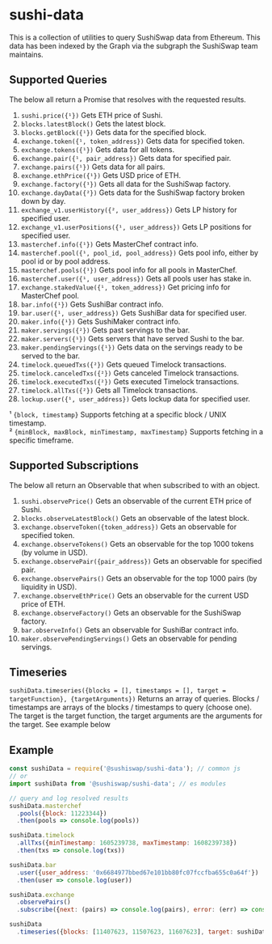 # sushi-data

This is a collection of utilities to query SushiSwap data from Ethereum. This
data has been indexed by the Graph via the subgraph the SushiSwap team maintains.

## Supported Queries

The below all return a Promise that resolves with the requested results.

1. `sushi.price({¹})` Gets ETH price of Sushi.
2. `blocks.latestBlock()` Gets the latest block.
3. `blocks.getBlock({¹})` Gets data for the specified block.
4. `exchange.token({¹, token_address})` Gets data for specified token.
5. `exchange.tokens({¹})` Gets data for all tokens.
6. `exchange.pair({¹, pair_address})` Gets data for specified pair.
7. `exchange.pairs({¹})` Gets data for all pairs.
8. `exchange.ethPrice({¹})` Gets USD price of ETH.
9. `exchange.factory({¹})` Gets all data for the SushiSwap factory.
10. `exchange.dayData({²})` Gets data for the SushiSwap factory broken down by day.
11. `exchange_v1.userHistory({², user_address})` Gets LP history for specified user.
12. `exchange_v1.userPositions({¹, user_address})` Gets LP positions for specified user.
13. `masterchef.info({¹})` Gets MasterChef contract info.
14. `masterchef.pool({¹, pool_id, pool_address})` Gets pool info, either by pool id or by pool address.
15. `masterchef.pools({¹})` Gets pool info for all pools in MasterChef.
16. `masterchef.user({¹, user_address})` Gets all pools user has stake in.
17. `exchange.stakedValue({¹, token_address})` Get pricing info for MasterChef pool.
18. `bar.info({¹})` Gets SushiBar contract info.
19. `bar.user({¹, user_address})` Gets SushiBar data for specified user.
20. `maker.info({¹})` Gets SushiMaker contract info.
21. `maker.servings({²})` Gets past servings to the bar.
22. `maker.servers({¹})` Gets servers that have served Sushi to the bar.
23. `maker.pendingServings({¹})` Gets data on the servings ready to be served to the bar.
24. `timelock.queuedTxs({²})` Gets queued Timelock transactions.
25. `timelock.canceledTxs({²})` Gets canceled Timelock transactions.
26. `timelock.executedTxs({²})` Gets executed Timelock transactions.
27. `timelock.allTxs({²})` Gets all Timelock transactions.
28. `lockup.user({¹, user_address})` Gets lockup data for specified user.

¹ `{block, timestamp}` Supports fetching at a specific block / UNIX timestamp.    
² `{minBlock, maxBlock, minTimestamp, maxTimestamp}` Supports fetching in a specific timeframe.

## Supported Subscriptions
The below all return an Observable that when subscribed to with an object.

1. `sushi.observePrice()` Gets an observable of the current ETH price of Sushi.
2. `blocks.observeLatestBlock()` Gets an observable of the latest block.
3. `exchange.observeToken({token_address})` Gets an observable for specified token.
4. `exchange.observeTokens()` Gets an observable for the top 1000 tokens (by volume in USD).
5. `exchange.observePair({pair_address})` Gets an observable for specified pair.
6. `exchange.observePairs()` Gets an observable for the top 1000 pairs (by liquidity in USD).
7. `exchange.observeEthPrice()` Gets an observable for the current USD price of ETH.
8. `exchange.observeFactory()` Gets an observable for the SushiSwap factory.
9. `bar.observeInfo()` Gets an observable for SushiBar contract info.
10. `maker.observePendingServings()` Gets an observable for pending servings.

## Timeseries

`sushiData.timeseries({blocks = [], timestamps = [], target = targetFunction}, {targetArguments})` Returns an array of queries. Blocks / timestamps are arrays of the blocks / timestamps to query (choose one). The target is the target function, the target arguments are the arguments for the target. See example below

## Example

```javascript
const sushiData = require('@sushiswap/sushi-data'); // common js
// or
import sushiData from '@sushiswap/sushi-data'; // es modules

// query and log resolved results
sushiData.masterchef
  .pools({block: 11223344})
  .then(pools => console.log(pools))

sushiData.timelock
  .allTxs({minTimestamp: 1605239738, maxTimestamp: 1608239738})
  .then(txs => console.log(txs))

sushiData.bar
  .user({user_address: '0x6684977bbed67e101bb80fc07fccfba655c0a64f'})
  .then(user => console.log(user))

sushiData.exchange
  .observePairs()
  .subscribe({next: (pairs) => console.log(pairs), error: (err) => console.log(err)})

sushiData
  .timeseries({blocks: [11407623, 11507623, 11607623], target: sushiData.exchange.pair}, {pair_address: ""})
```
